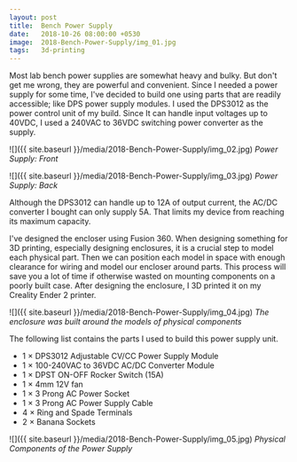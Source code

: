 ```yaml
---
layout: post
title:  Bench Power Supply
date:   2018-10-26 08:00:00 +0530
image:  2018-Bench-Power-Supply/img_01.jpg
tags:   3d-printing
---
```

Most lab bench power supplies are somewhat heavy and bulky. But don't get me wrong, they are powerful and convenient. Since I needed a power supply for some time, I've decided to build one using parts that are readily accessible; like DPS power supply modules. I used the DPS3012 as the power control unit of my build. Since It can handle input voltages up to 40VDC, I used a 240VAC to 36VDC switching power converter as the supply. 

![]({{ site.baseurl }}/media/2018-Bench-Power-Supply/img_02.jpg)
*Power Supply: Front*

![]({{ site.baseurl }}/media/2018-Bench-Power-Supply/img_03.jpg)
*Power Supply: Back*

Although the DPS3012 can handle up to 12A of output current, the AC/DC converter I bought can only supply 5A. That limits my device from reaching its maximum capacity.

I've designed the encloser using Fusion 360. When designing something for 3D printing, especially designing enclosures, it is a crucial step to model each physical part. Then we can position each model in space with enough clearance for wiring and model our encloser around parts. This process will save you a lot of time if otherwise wasted on mounting components on a poorly built case. After designing the enclosure, I 3D printed it on my Creality Ender 2 printer.

![]({{ site.baseurl }}/media/2018-Bench-Power-Supply/img_04.jpg)
*The enclosure was built around the models of physical components*

The following list contains the parts I used to build this power supply unit. 
- 1	 ×	  DPS3012 Adjustable CV/CC Power Supply Module 	 
- 1	 ×	  100-240VAC to 36VDC AC/DC Converter Module 
- 1	 ×	  DPST ON-OFF Rocker Switch (15A)  	 
- 1	 ×	  4mm 12V fan
- 1	 ×	  3 Prong AC Power Socket  	 
- 1	 ×	  3 Prong AC Power Supply Cable  	 
- 4	 ×	  Ring and Spade Terminals  	 
- 2	 ×	  Banana Sockets 

![]({{ site.baseurl }}/media/2018-Bench-Power-Supply/img_05.jpg)
*Physical Components of the Power Supply*

